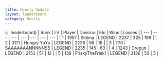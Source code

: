 ```yaml
---
title: Hourly Update
layout: leaderboard
category: hourly
---
```


{: .leaderboard}
| Rank | LV | Player | Division | Elo | Wins | Losses |
| --- | --- | --- | --- | --- | --- | --- |
| <span data-change="2">1</span> | 1957 | <span title="ID: 353063">Sktima</span> | LEGEND | <span data-change="3">2237</span> | <span data-change="5">325</span> | <span data-change="1">166</span> |
| <span data-change="-1">2</span> | 3171 | <span title="ID: 164871">Hungry YuYu</span> | LEGEND | <span data-change="0">2236</span> | <span data-change="0">96</span> | <span data-change="0">18</span> |
| <span data-change="-1">3</span> | 770 | <span title="ID: 174294">SAAAAAAANNNNNSS</span> | LEGEND | <span data-change="0">2235</span> | <span data-change="0">145</span> | <span data-change="0">63</span> |
| <span data-change="0">4</span> | 1243 | <span title="ID: 337810">Dregun</span> | LEGEND | <span data-change="0">2153</span> | <span data-change="0">51</span> | <span data-change="0">12</span> |
| <span data-change="0">5</span> | 139 | <span title="ID: 196788">FriskyTheFrisk1</span> | LEGEND | <span data-change="0">2136</span> | <span data-change="0">50</span> | <span data-change="0">5</span> |